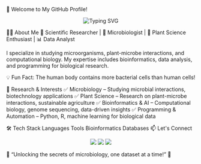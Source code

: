 🌿 Welcome to My GitHub Profile!
<p align="center"> <img src="https://readme-typing-svg.herokuapp.com?font=Fira+Code&size=22&pause=1000&color=3DDC84&center=true&vCenter=true&width=600&lines=Scientific+Researcher+%7C+Microbiologist;Plant+Science+%7C+Bioinformatics;Passionate+about+Data+and+Innovation" alt="Typing SVG" /> </p>
👨‍🔬 About Me
🔬 Scientific Researcher | 🦠 Microbiologist | 🌱 Plant Science Enthusiast | 📊 Data Analyst

I specialize in studying microorganisms, plant-microbe interactions, and computational biology. My expertise includes bioinformatics, data analysis, and programming for biological research.

💡 Fun Fact: The human body contains more bacterial cells than human cells!

🔬 Research & Interests
✅ Microbiology – Studying microbial interactions, biotechnology applications
✅ Plant Science – Research on plant-microbe interactions, sustainable agriculture
✅ Bioinformatics & AI – Computational biology, genome sequencing, data-driven insights
✅ Programming & Automation – Python, R, machine learning for biological data


🛠️ Tech Stack
Languages	Tools	Bioinformatics	Databases
📫 Let's Connect
<p align="center"> <a href="https://www.linkedin.com/in/your-profile"><img src="https://img.shields.io/badge/LinkedIn-0A66C2?style=for-the-badge&logo=linkedin&logoColor=white"></a> <a href="mailto:your.email@example.com"><img src="https://img.shields.io/badge/Email-D14836?style=for-the-badge&logo=gmail&logoColor=white"></a> <a href="https://twitter.com/your-profile"><img src="https://img.shields.io/badge/Twitter-1DA1F2?style=for-the-badge&logo=twitter&logoColor=white"></a> </p>
🎯 “Unlocking the secrets of microbiology, one dataset at a time!” 🚀

